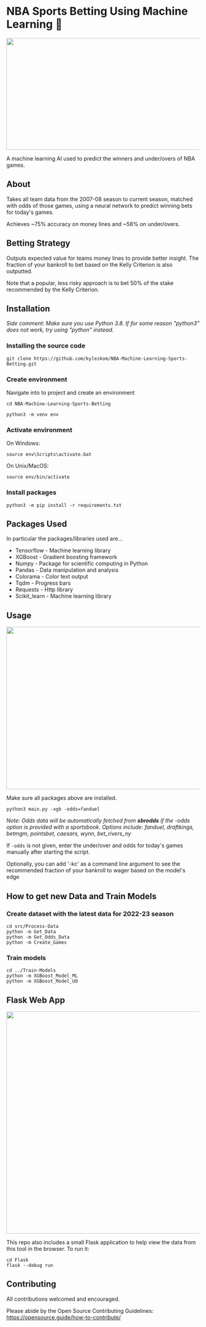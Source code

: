 # NBA Sports Betting Using Machine Learning 🏀
<img src="https://github.com/kyleskom/NBA-Machine-Learning-Sports-Betting/blob/master/Screenshots/output.png" width="1010" height="292" />

A machine learning AI used to predict the winners and under/overs of NBA games. 

## About

Takes all team data from the 2007-08 season to current season, matched with odds of those games, using a neural network to predict winning bets for today's games.  
  
  Achieves ~75% accuracy on money lines and ~58% on under/overs. 

## Betting Strategy
Outputs expected value for teams money lines to provide better insight. The fraction of your bankroll to bet based on the Kelly Criterion is also outputted.   
  
  Note that a popular, less risky approach is to bet 50% of the stake recommended by the Kelly Criterion.

## Installation
*Side comment:
Make sure you use Python 3.8. If for some reason "python3" does not work, try using "python" instead.*
### Installing the source code
```
git clone https://github.com/kyleskom/NBA-Machine-Learning-Sports-Betting.git
```

### Create environment

Navigate into to project and create an environment
```
cd NBA-Machine-Learning-Sports-Betting 
```
```
python3 -m venv env
```
### Activate environment
On Windows:
```
source env\Scripts\activate.bat 
```
On Unix/MacOS:
```
source env/bin/activate
```

### Install packages
```
python3 -m pip install -r requirements.txt
```
## Packages Used

In particular the packages/libraries used are...

* Tensorflow - Machine learning library
* XGBoost - Gradient boosting framework
* Numpy - Package for scientific computing in Python
* Pandas - Data manipulation and analysis
* Colorama - Color text output
* Tqdm - Progress bars
* Requests - Http library
* Scikit_learn - Machine learning library

## Usage

<img src="https://github.com/kyleskom/NBA-Machine-Learning-Sports-Betting/blob/master/Screenshots/Expected_value.png" width="1010" height="424" />

Make sure all packages above are installed.

```
python3 main.py -xgb -odds=fanduel
```
*Note: 
Odds data will be automatically fetched from **sbrodds** if the -odds option is provided with a sportsbook.  Options include: fanduel, draftkings, betmgm, pointsbet, caesars, wynn, bet_rivers_ny*

If `-odds` is not given, enter the under/over and odds for today's games manually after starting the script.

Optionally, you can add '-kc' as a command line argument to see the recommended fraction of your bankroll to wager based on the model's edge

## How to get new Data and Train Models
### Create dataset with the latest data for 2022-23 season
```
cd src/Process-Data
python -m Get_Data
python -m Get_Odds_Data
python -m Create_Games

```
### Train models
```
cd ../Train-Models
python -m XGBoost_Model_ML
python -m XGBoost_Model_UO
```
## Flask Web App
<img src="https://github.com/kyleskom/NBA-Machine-Learning-Sports-Betting/blob/master/Screenshots/Flask-App.png" width="922" height="580" />

This repo also includes a small Flask application to help view the data from this tool in the browser.  To run it:
```
cd Flask
flask --debug run
```

## Contributing

All contributions welcomed and encouraged.  
 
Please abide by the Open Source Contributing Guidelines: 
https://opensource.guide/how-to-contribute/ 
